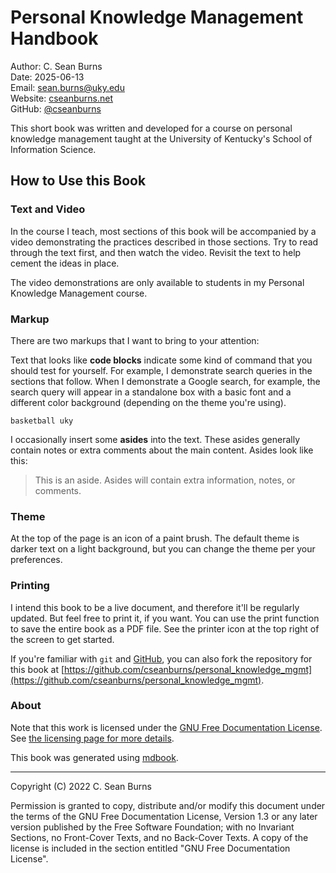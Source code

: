 # Personal Knowledge Management Handbook

Author: C. Sean Burns  
Date: 2025-06-13  
Email: [sean.burns@uky.edu](sean.burns@uky.edu)  
Website: [cseanburns.net](https://cseanburns.net)  
GitHub: [@cseanburns](https://github.com/cseanburns)


This short book was written and developed for a course on personal knowledge management taught at the
University of Kentucky's School of Information Science.

## How to Use this Book

### Text and Video

In the course I teach, most sections of this book will be accompanied by a video demonstrating the practices described in those sections.
Try to read through the text first, and then watch the video.
Revisit the text to help cement the ideas in place.

The video demonstrations are only available to students in my Personal Knowledge Management course.

### Markup

There are two markups that I want to bring to your attention:

Text that looks like **code blocks** indicate some kind of command that you should test for yourself.
For example, I demonstrate search queries in the sections that follow.
When I demonstrate a Google search, for example, the search query will appear in a standalone box
with a basic font and a different color background (depending on the theme you're using).

```
basketball uky
```

I occasionally insert some **asides** into the text.
These asides generally contain notes or extra comments about the main content.
Asides look like this:

> This is an aside.
> Asides will contain extra information, notes, or comments.

### Theme

At the top of the page is an icon of a paint brush.
The default theme is darker text on a light background, but you can change the theme per your preferences.

### Printing

I intend this book to be a live document, and therefore it'll be regularly updated.
But feel free to print it, if you want.
You can use the print function to save the entire book as a PDF file.
See the printer icon at the top right of the screen to get started.

If you're familiar with `git` and [GitHub](https://github.com), you can also fork the repository for this book at
[https://github.com/cseanburns/personal_knowledge_mgmt](https://github.com/cseanburns/personal_knowledge_mgmt).

### About

Note that this work is licensed under the
[GNU Free Documentation License](https://github.com/cseanburns/personal_knowledge_mgmt/blob/master/LICENSE).
See
[the licensing page for more details](https://www.gnu.org/licenses/fdl-1.3.en.html).


This book was generated using [mdbook][mdbook].

[mdbook]:https://github.com/rust-lang/mdBook

---

Copyright (C)  2022 C. Sean Burns

Permission is granted to copy, distribute and/or modify this document
under the terms of the GNU Free Documentation License, Version 1.3
or any later version published by the Free Software Foundation;
with no Invariant Sections, no Front-Cover Texts, and no Back-Cover Texts.
A copy of the license is included in the section entitled "GNU
Free Documentation License".
